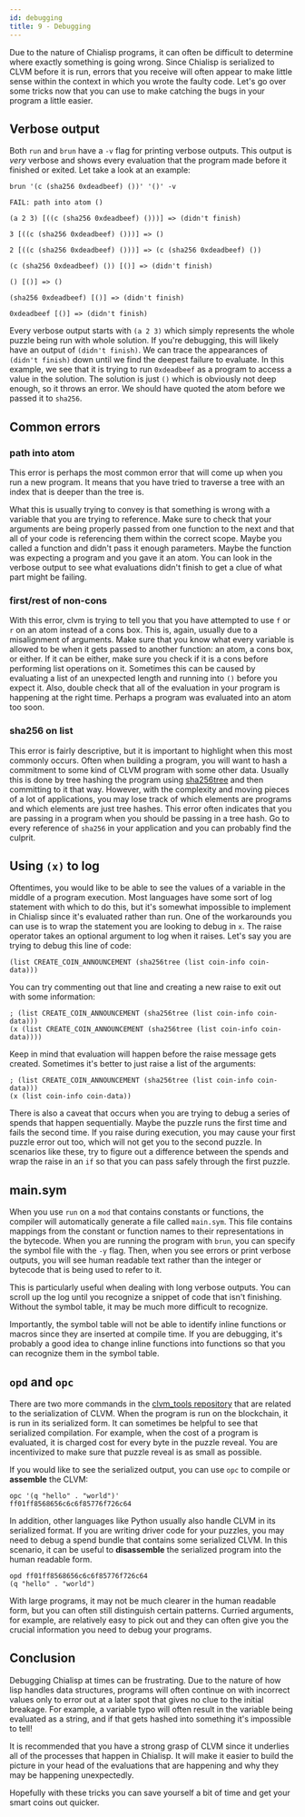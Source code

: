 ```yaml
---
id: debugging
title: 9 - Debugging
---
```


Due to the nature of Chialisp programs, it can often be difficult to determine where exactly something is going wrong.
Since Chialisp is serialized to CLVM before it is run, errors that you receive will often appear to make little sense within the context in which you wrote the faulty code.
Let's go over some tricks now that you can use to make catching the bugs in your program a little easier.

## Verbose output

Both `run` and `brun` have a `-v` flag for printing verbose outputs.
This output is *very* verbose and shows every evaluation that the program made before it finished or exited.
Let take a look at an example:

```chialisp
brun '(c (sha256 0xdeadbeef) ())' '()' -v

FAIL: path into atom ()

(a 2 3) [((c (sha256 0xdeadbeef) ()))] => (didn't finish)

3 [((c (sha256 0xdeadbeef) ()))] => ()

2 [((c (sha256 0xdeadbeef) ()))] => (c (sha256 0xdeadbeef) ())

(c (sha256 0xdeadbeef) ()) [()] => (didn't finish)

() [()] => ()

(sha256 0xdeadbeef) [()] => (didn't finish)

0xdeadbeef [()] => (didn't finish)
```

Every verbose output starts with `(a 2 3)` which simply represents the whole puzzle being run with whole solution. If you're debugging, this will likely have an output of `(didn't finish)`. We can trace the appearances of `(didn't finish)` down until we find the deepest failure to evaluate.
In this example, we see that it is trying to run `0xdeadbeef` as a program to access a value in the solution.
The solution is just `()` which is obviously not deep enough, so it throws an error.
We should have quoted the atom before we passed it to `sha256`.

## Common errors

### path into atom

This error is perhaps the most common error that will come up when you run a new program.
It means that you have tried to traverse a tree with an index that is deeper than the tree is.


What this is usually trying to convey is that something is wrong with a variable that you are trying to reference.
Make sure to check that your arguments are being properly passed from one function to the next and that all of your code is referencing them within the correct scope.
Maybe you called a function and didn't pass it enough parameters.
Maybe the function was expecting a program and you gave it an atom.
You can look in the verbose output to see what evaluations didn't finish to get a clue of what part might be failing.

### first/rest of non-cons

With this error, clvm is trying to tell you that you have attempted to use `f` or `r` on an atom instead of a cons box.
This is, again, usually due to a misalignment of arguments.
Make sure that you know what every variable is allowed to be when it gets passed to another function: an atom, a cons box, or either.
If it can be either, make sure you check if it is a cons before performing list operations on it. Sometimes this can be caused by evaluating a list of an unexpected length and running into `()` before you expect it.
Also, double check that all of the evaluation in your program is happening at the right time.
Perhaps a program was evaluated into an atom too soon.

### sha256 on list

This error is fairly descriptive, but it is important to highlight when this most commonly occurs.
Often when building a program, you will want to hash a commitment to some kind of CLVM program with some other data.
Usually this is done by tree hashing the program using [sha256tree](https://chialisp.com/docs/common_functions#sha256tree1) and then committing to it that way.
However, with the complexity and moving pieces of a lot of applications, you may lose track of which elements are programs and which elements are just tree hashes.
This error often indicates that you are passing in a program when you should be passing in a tree hash.
Go to every reference of `sha256` in your application and you can probably find the culprit.

## Using `(x)` to log

Oftentimes, you would like to be able to see the values of a variable in the middle of a program execution.
Most languages have some sort of log statement with which to do this, but it's somewhat impossible to implement in Chialisp since it's evaluated rather than run.
One of the workarounds you can use is to wrap the statement you are looking to debug in `x`.
The raise operator takes an optional argument to log when it raises.
Let's say you are trying to debug this line of code:

```chialisp
(list CREATE_COIN_ANNOUNCEMENT (sha256tree (list coin-info coin-data)))
```

You can try commenting out that line and creating a new raise to exit out with some information:

```chialisp
; (list CREATE_COIN_ANNOUNCEMENT (sha256tree (list coin-info coin-data)))
(x (list CREATE_COIN_ANNOUNCEMENT (sha256tree (list coin-info coin-data))))
```

Keep in mind that evaluation will happen before the raise message gets created.
Sometimes it's better to just raise a list of the arguments:

```chialisp
; (list CREATE_COIN_ANNOUNCEMENT (sha256tree (list coin-info coin-data)))
(x (list coin-info coin-data))
```

There is also a caveat that occurs when you are trying to debug a series of spends that happen sequentially.
Maybe the puzzle runs the first time and fails the second time.
If you raise during execution, you may cause your first puzzle error out too, which will not get you to the second puzzle.
In scenarios like these, try to figure out a difference between the spends and wrap the raise in an `if` so that you can pass safely through the first puzzle.

## main.sym

When you use `run` on a `mod` that contains constants or functions, the compiler will automatically generate a file called `main.sym`.
This file contains mappings from the constant or function names to their representations in the bytecode.
When you are running the program with `brun`, you can specify the symbol file with the `-y` flag.
Then, when you see errors or print verbose outputs, you will see human readable text rather than the integer or bytecode that is being used to refer to it.

This is particularly useful when dealing with long verbose outputs.
You can scroll up the log until you recognize a snippet of code that isn't finishing.
Without the symbol table, it may be much more difficult to recognize.

Importantly, the symbol table will not be able to identify inline functions or macros since they are inserted at compile time.
If you are debugging, it's probably a good idea to change inline functions into functions so that you can recognize them in the symbol table.

## `opd` and `opc`

There are two more commands in the [clvm_tools repository](https://github.com/Chia-Network/clvm_tools) that are related to the serialization of CLVM.
When the program is run on the blockchain, it is run in its serialized form. It can sometimes be helpful to see that serialized compilation. For example, when the cost of a program is evaluated, it is charged cost for every byte in the puzzle reveal.
You are incentivized to make sure that puzzle reveal is as small as possible.

If you would like to see the serialized output, you can use `opc` to compile or **assemble** the CLVM:

```chialisp
opc '(q "hello" . "world")'
ff01ff8568656c6c6f85776f726c64
```

In addition, other languages like Python usually also handle CLVM in its serialized format.
If you are writing driver code for your puzzles, you may need to debug a spend bundle that contains some serialized CLVM. In this scenario, it can be useful to **disassemble** the serialized program into the human readable form.

```chialisp
opd ff01ff8568656c6c6f85776f726c64
(q "hello" . "world")
```

With large programs, it may not be much clearer in the human readable form, but you can often still distinguish certain patterns. Curried arguments, for example, are relatively easy to pick out and they can often give you the crucial information you need to debug your programs.

## Conclusion

Debugging Chialisp at times can be frustrating. Due to the nature of how lisp handles data structures, programs will often continue on with incorrect values only to error out at a later spot that gives no clue to the initial breakage. For example, a variable typo will often result in the variable being evaluated as a string, and if that gets hashed into something it's impossible to tell!

It is recommended that you have a strong grasp of CLVM since it underlies all of the processes that happen in Chialisp. It will make it easier to build the picture in your head of the evaluations that are happening and why they may be happening unexpectedly.

Hopefully with these tricks you can save yourself a bit of time and get your smart coins out quicker.

